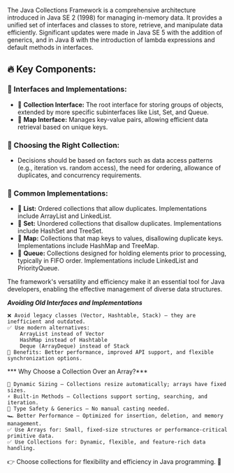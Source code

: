 The Java Collections Framework is a comprehensive architecture introduced in Java SE 2 (1998) for managing in-memory data. It provides a unified set of interfaces and classes to store, retrieve, and manipulate data efficiently. Significant updates were made in Java SE 5 with the addition of generics, and in Java 8 with the introduction of lambda expressions and default methods in interfaces.

## 🔥 Key Components:

 ### 🔹 Interfaces and Implementations:
   - 📌 **Collection Interface:** The root interface for storing groups of objects, extended by more specific subinterfaces like List, Set, and Queue.
   - 📌 **Map Interface:** Manages key-value pairs, allowing efficient data retrieval based on unique keys.

### 🔹 Choosing the Right Collection:
   - Decisions should be based on factors such as data access patterns (e.g., iteration vs. random access), the need for ordering, allowance of duplicates, and concurrency requirements.

### 🔹 Common Implementations:
   - 📌 **List:** Ordered collections that allow duplicates. Implementations include ArrayList and LinkedList.
   - 📌 **Set:** Unordered collections that disallow duplicates. Implementations include HashSet and TreeSet.
   - 📌 **Map:** Collections that map keys to values, disallowing duplicate keys. Implementations include HashMap and TreeMap.
   - 📌 **Queue:** Collections designed for holding elements prior to processing, typically in FIFO order. Implementations include LinkedList and PriorityQueue.

The framework's versatility and efficiency make it an essential tool for Java developers, enabling the effective management of diverse data structures.

***Avoiding Old Interfaces and Implementations***

    ❌ Avoid legacy classes (Vector, Hashtable, Stack) – they are inefficient and outdated.
    ✅ Use modern alternatives:
        ArrayList instead of Vector
        HashMap instead of Hashtable
        Deque (ArrayDeque) instead of Stack
    🚀 Benefits: Better performance, improved API support, and flexible synchronization options.
*** Why Choose a Collection Over an Array?***

    🔄 Dynamic Sizing – Collections resize automatically; arrays have fixed sizes.
    ⚡ Built-in Methods – Collections support sorting, searching, and iteration.
    🔀 Type Safety & Generics – No manual casting needed.
    🏎️ Better Performance – Optimized for insertion, deletion, and memory management.
    ✅ Use Arrays for: Small, fixed-size structures or performance-critical primitive data.
    ✅ Use Collections for: Dynamic, flexible, and feature-rich data handling.

👉 Choose collections for flexibility and efficiency in Java programming. 🚀


